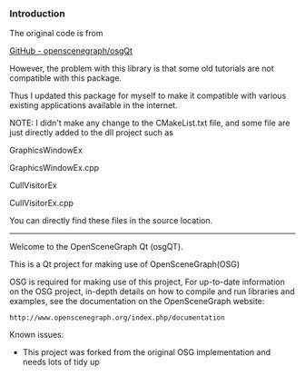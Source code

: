 ### Introduction



The original code is from 

[GitHub - openscenegraph/osgQt](https://github.com/openscenegraph/osgQt)

However, the problem with this library is that some old tutorials are not compatible with this package.

Thus I updated this package for myself to make it compatible with various existing applications available in the internet.

NOTE: I didn't make any change to the CMakeList.txt file, and some file are just directly added to the dll project such as

GraphicsWindowEx

GraphicsWindowEx.cpp

CullVisitorEx

CullVisitorEx.cpp

You can directly find these files in the source location.



------------------------------------------

Welcome to the OpenSceneGraph Qt (osgQT).

This is a Qt project for making use of OpenSceneGraph(OSG)

OSG is required for making use of this project, For up-to-date information on 
the OSG project, in-depth details on how to compile and run libraries and examples, 
see the documentation on the OpenSceneGraph website:

    http://www.openscenegraph.org/index.php/documentation

Known issues:

* This project was forked from the original OSG implementation and needs lots of tidy up
